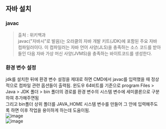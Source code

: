 ## 자바 설치

### javac
> 출처 : 위키백과   
> javac("자바시"로 발음)는 오라클의 자바 개발 키트(JDK)에 포함된 주요 자바 컴파일러이다. 이 컴파일러는 자바 언어 사양(JLS)을 충족하는 소스 코드를 받아들인 다음 자바 가상 머신 사양(JVMS)을 충족하는 바이트코드를 생성한다.

### 환경 변수 설정
jdk를 설치한 뒤에 환경 변수 설정을 제대로 하면 CMD에서 javac를 입력했을 때 정상적으로 컴파일 관련 옵션들이 출력됨. 윈도우 64비트를 기준으로 program Files > Java > JDK 폴더 > bin 폴더의 경로를 환경 변수의 시스템 변수에 세미콜론으로 구분하여 추가해주면됨   
그리고 bin폴더 상위 폴더를 JAVA_HOME 시스템 변수를 만들어 그 안에 입력해주도록 하면 이후 작업을 용이하게 하는데 도움이됨.   
![image](https://user-images.githubusercontent.com/60607880/122947549-349a4980-d3b5-11eb-85ee-e9ce91546e9c.png)   
![image](https://user-images.githubusercontent.com/60607880/122947668-4b40a080-d3b5-11eb-9672-93f695dbaf80.png)


